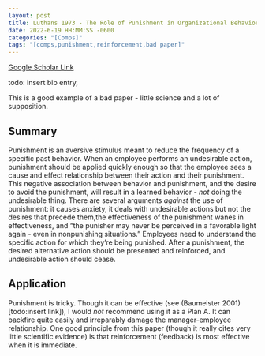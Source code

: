 ```yaml
---
layout: post
title: Luthans 1973 - The Role of Punishment in Organizational Behavior Modification
date: 2022-6-19 HH:MM:SS -0600
categories: "[Comps]"
tags: "[comps,punishment,reinforcement,bad paper]"
---
```

[Google Scholar Link](https://scholar.google.com/scholar?hl=en&as_sdt=0%2C45&q=role+of+punishment+in+organizational+behavior+modification&btnG=)

todo: insert bib entry,

This is a good example of a bad paper - little science and a lot of supposition.

## Summary
Punishment is an aversive stimulus meant to reduce the frequency of a specific past behavior.  When an employee performs an undesirable action, punishment should be applied quickly enough so that the employee sees a cause and effect relationship between their action and their punishment.  This negative association between behavior and punishment, and the desire to avoid the punishment, will result in a learned behavior - _not_ doing the undesirable thing.  There are several arguments _against_ the use of punishment: it causes anxiety, it deals with undesirable actions but not the desires that precede them,the effectiveness of the punishment wanes in effectiveness, and “the punisher may never be perceived in a favorable light again - even in nonpunishing situations.”  Employees need to understand the specific action for which they’re being punished.  After a punishment, the desired alternative action should be presented and reinforced, and undesirable action should cease.

## Application
Punishment is tricky.   Though it can be effective (see (Baumeister 2001)[todo:insert link]), I would _not_ recommend using it as a Plan A.  It can backfire quite easily and irreparably damage the manager-employee relationship.   One good principle from this paper (though it really cites very little scientific evidence) is that reinforcement (feedback) is most effective when it is immediate.
